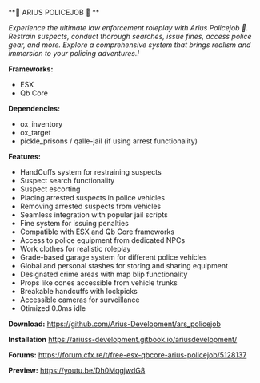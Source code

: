 **👮 ARIUS POLICEJOB 👮 **

_Experience the ultimate law enforcement roleplay with Arius Policejob 👮. Restrain suspects, conduct thorough searches, issue fines, access police gear, and more. Explore a comprehensive system that brings realism and immersion to your policing adventures.!_

**Frameworks:**

-   ESX
-   Qb Core

**Dependencies:**

-   ox_inventory
-   ox_target
-   pickle_prisons / qalle-jail (if using arrest functionality)

**Features:**

-   HandCuffs system for restraining suspects
-   Suspect search functionality
-   Suspect escorting
-   Placing arrested suspects in police vehicles
-   Removing arrested suspects from vehicles
-   Seamless integration with popular jail scripts
-   Fine system for issuing penalties
-   Compatible with ESX and Qb Core frameworks
-   Access to police equipment from dedicated NPCs
-   Work clothes for realistic roleplay
-   Grade-based garage system for different police vehicles
-   Global and personal stashes for storing and sharing equipment
-   Designated crime areas with map blip functionality
-   Props like cones accessible from vehicle trunks
-   Breakable handcuffs with lockpicks
-   Accessible cameras for surveillance
-   Otimized 0.0ms idle

**Download:**
https://github.com/Arius-Development/ars_policejob

**Installation**
https://ariuss-development.gitbook.io/ariusdevelopment/

**Forums:**
https://forum.cfx.re/t/free-esx-qbcore-arius-policejob/5128137

**Preview:**
https://youtu.be/Dh0MqgjwdG8
